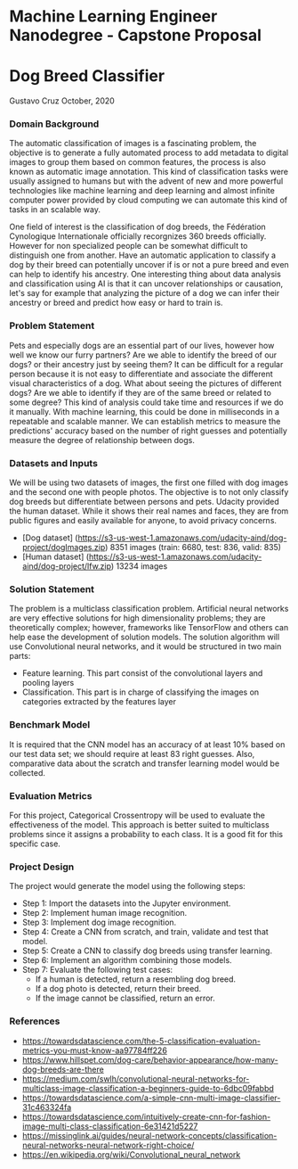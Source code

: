 # Machine Learning Engineer Nanodegree - Capstone Proposal
# Dog Breed Classifier

Gustavo Cruz 
October, 2020

### Domain Background

The automatic classification of images is a fascinating problem, the objective is to generate a fully automated process to add metadata to digital images to group them based on common features, the process is also known as automatic image annotation. This kind of classification tasks were usually assigned to humans but with the advent of new and more powerful technologies like machine learning and deep learning and almost infinite computer power provided by cloud computing we can automate this kind of tasks in an scalable way.

One field of interest is the classification of dog breeds, the Fédération Cynologique Internationale officially recorgnizes 360 breeds officially. However for non specialized people can be somewhat difficult to distinguish one from another. Have an automatic application to classify a dog by their breed can potentially uncover if is or not a pure breed and even can help to identify his ancestry. One interesting thing about data analysis and classification using AI is that it can uncover relationships or causation, let's say for example that analyzing the picture of a dog we can infer their ancestry or breed and predict how easy or hard to train is.

### Problem Statement

Pets and especially dogs are an essential part of our lives, however how well we know our furry partners? Are we able to identify the breed of our dogs? or their ancestry just by seeing them? It can be difficult for a regular person because it is not easy to differentiate and associate the different visual characteristics of a dog. What about seeing the pictures of different dogs? Are we able to identify if they are of the same breed or related to some degree? This kind of analysis could take time and resources if we do it manually. With machine learning, this could be done in milliseconds in a repeatable and scalable manner. We can establish metrics to measure the predictions' accuracy based on the number of right guesses and potentially measure the degree of relationship between dogs.

### Datasets and Inputs

We will be using two datasets of images, the first one filled with dog images and the second one with people photos. The objective is to not only classify dog breeds but differentiate between persons and pets. Udacity provided the human dataset. While it shows their real names and faces, they are from public figures and easily available for anyone, to avoid privacy concerns.

* [Dog dataset] (https://s3-us-west-1.amazonaws.com/udacity-aind/dog-project/dogImages.zip) 8351 images (train: 6680, test: 836, valid: 835)
* [Human dataset] (https://s3-us-west-1.amazonaws.com/udacity-aind/dog-project/lfw.zip) 13234 images

### Solution Statement

The problem is a multiclass classification problem. Artificial neural networks are very effective solutions for high dimensionality problems; they are theoretically complex; however, frameworks like TensorFlow and others can help ease the development of solution models. The solution algorithm will use Convolutional neural networks, and it would be structured in two main parts:

* Feature learning. This part consist of the convolutional layers and pooling layers
* Classification. This part is in charge of classifying the images on categories extracted by the features layer

### Benchmark Model

It is required that the CNN model has an accuracy of at least 10% based on our test data set; we should require at least 83 right guesses. Also, comparative data about the scratch and transfer learning model would be collected.

### Evaluation Metrics

For this project, Categorical Crossentropy will be used to evaluate the effectiveness of the model. This approach is better suited to multiclass problems since it assigns a probability to each class. It is a good fit for this specific case.

### Project Design

The project would generate the model using the following steps:

* Step 1: Import the datasets into the Jupyter environment.
* Step 2: Implement human image recognition.
* Step 3: Implement dog image recognition.
* Step 4: Create a CNN from scratch, and train, validate and test that model.
* Step 5: Create a CNN to classify dog breeds using transfer learning.
* Step 6: Implement an algorithm combining those models.
* Step 7: Evaluate the following test cases:
    * If a human is detected, return a resembling dog breed.
    * If a dog photo is detected, return their breed.
    * If the image cannot be classified, return an error.




### References

* https://towardsdatascience.com/the-5-classification-evaluation-metrics-you-must-know-aa97784ff226
* https://www.hillspet.com/dog-care/behavior-appearance/how-many-dog-breeds-are-there 
* https://medium.com/swlh/convolutional-neural-networks-for-multiclass-image-classification-a-beginners-guide-to-6dbc09fabbd 
* https://towardsdatascience.com/a-simple-cnn-multi-image-classifier-31c463324fa
* https://towardsdatascience.com/intuitively-create-cnn-for-fashion-image-multi-class-classification-6e31421d5227
* https://missinglink.ai/guides/neural-network-concepts/classification-neural-networks-neural-network-right-choice/ 
* https://en.wikipedia.org/wiki/Convolutional_neural_network